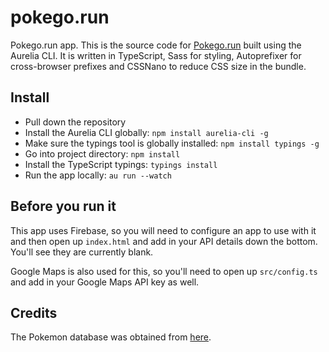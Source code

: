 # pokego.run
Pokego.run app. This is the source code for [Pokego.run](https://pokego.run) built using the Aurelia CLI. It is written in TypeScript, Sass for styling, Autoprefixer for cross-browser prefixes and CSSNano to reduce CSS size in the bundle.

## Install
- Pull down the repository
- Install the Aurelia CLI globally: `npm install aurelia-cli -g`
- Make sure the typings tool is globally installed: `npm install typings -g`
- Go into project directory: `npm install`
- Install the TypeScript typings: `typings install`
- Run the app locally: `au run --watch`

## Before you run it
This app uses Firebase, so you will need to configure an app to use with it and then open up `index.html` and add in your API details down the bottom. You'll see they are currently blank.

Google Maps is also used for this, so you'll need to open up `src/config.ts` and add in your Google Maps API key as well.

## Credits
The Pokemon database was obtained from [here](https://github.com/fanzeyi/Pokemon-DB).